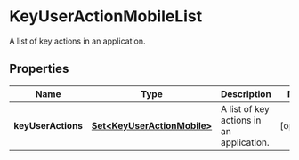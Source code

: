 

# KeyUserActionMobileList

A list of key actions in an application.

## Properties

| Name | Type | Description | Notes |
|------------ | ------------- | ------------- | -------------|
|**keyUserActions** | [**Set&lt;KeyUserActionMobile&gt;**](KeyUserActionMobile.md) | A list of key actions in an application. |  [optional] |



